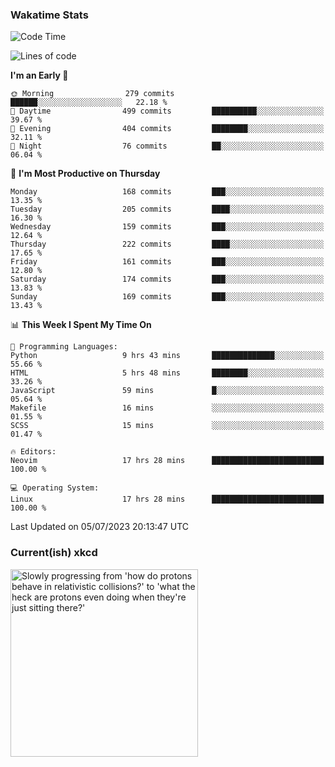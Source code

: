 ### Wakatime Stats
<!--START_SECTION:waka-->
![Code Time](http://img.shields.io/badge/Code%20Time-1%2C804%20hrs%2055%20mins-blue)

![Lines of code](https://img.shields.io/badge/From%20Hello%20World%20I%27ve%20Written-773.5%20thousand%20lines%20of%20code-blue)

**I'm an Early 🐤** 

```text
🌞 Morning                279 commits         ██████░░░░░░░░░░░░░░░░░░░   22.18 % 
🌆 Daytime                499 commits         ██████████░░░░░░░░░░░░░░░   39.67 % 
🌃 Evening                404 commits         ████████░░░░░░░░░░░░░░░░░   32.11 % 
🌙 Night                  76 commits          ██░░░░░░░░░░░░░░░░░░░░░░░   06.04 % 
```
📅 **I'm Most Productive on Thursday** 

```text
Monday                   168 commits         ███░░░░░░░░░░░░░░░░░░░░░░   13.35 % 
Tuesday                  205 commits         ████░░░░░░░░░░░░░░░░░░░░░   16.30 % 
Wednesday                159 commits         ███░░░░░░░░░░░░░░░░░░░░░░   12.64 % 
Thursday                 222 commits         ████░░░░░░░░░░░░░░░░░░░░░   17.65 % 
Friday                   161 commits         ███░░░░░░░░░░░░░░░░░░░░░░   12.80 % 
Saturday                 174 commits         ███░░░░░░░░░░░░░░░░░░░░░░   13.83 % 
Sunday                   169 commits         ███░░░░░░░░░░░░░░░░░░░░░░   13.43 % 
```


📊 **This Week I Spent My Time On** 

```text
💬 Programming Languages: 
Python                   9 hrs 43 mins       ██████████████░░░░░░░░░░░   55.66 % 
HTML                     5 hrs 48 mins       ████████░░░░░░░░░░░░░░░░░   33.26 % 
JavaScript               59 mins             █░░░░░░░░░░░░░░░░░░░░░░░░   05.64 % 
Makefile                 16 mins             ░░░░░░░░░░░░░░░░░░░░░░░░░   01.55 % 
SCSS                     15 mins             ░░░░░░░░░░░░░░░░░░░░░░░░░   01.47 % 

🔥 Editors: 
Neovim                   17 hrs 28 mins      █████████████████████████   100.00 % 

💻 Operating System: 
Linux                    17 hrs 28 mins      █████████████████████████   100.00 % 
```


 Last Updated on 05/07/2023 20:13:47 UTC
<!--END_SECTION:waka-->

### Current(ish) xkcd
<a id="xkcd-a" title="Slowly progressing from 'how do protons behave in relativistic collisions?' to 'what the heck are protons even doing when they're just sitting there?'" href="https://www.xkcd.com" target="_blank">
        <img align="center" id="xkcd-img" src="https://imgs.xkcd.com/comics/actual_progress.png" alt="Slowly progressing from 'how do protons behave in relativistic collisions?' to 'what the heck are protons even doing when they're just sitting there?'" height=300 />
</a>
